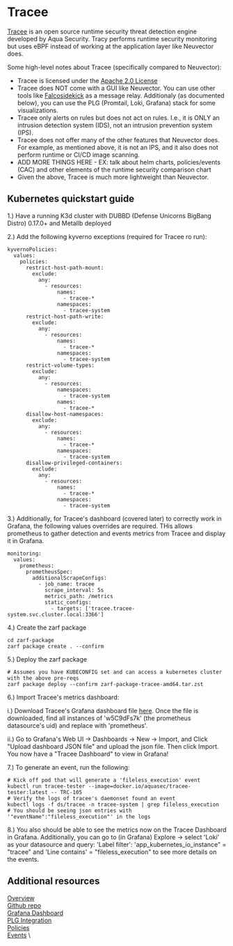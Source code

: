 # Tracee

[Tracee](https://www.aquasec.com/products/tracee/) is an open source runtime security threat detection engine developed by Aqua Security. Tracy performs runtime security monitoring but uses eBPF instead of working at the application layer like Neuvector does.

Some high-level notes about Tracee (specifically compared to Neuvector):

- Tracee is licensed under the [Apache 2.0 License](https://github.com/aquasecurity/tracee/blob/main/LICENSE)
- Tracee does NOT come with a GUI like Neuvector. You can use other tools like [Falcosidekick]( https://github.com/falcosecurity/falcosidekick) as a message relay. Additionaly (as documented below), you can use the PLG (Promtail, Loki, Grafana) stack for some visualizations.
- Tracee only alerts on rules but does not act on rules. I.e., it is ONLY an intrusion detection system (IDS), not an intrusion prevention system (IPS).
- Tracee does not offer many of the other features that Neuvector does. For example, as mentioned above, it is not an IPS, and it also does not perform runtime or CI/CD image scanning.
- ADD MORE THINGS HERE - EX: talk about helm charts, policies/events (CAC) and other elements of the runtime security comparison chart
- Given the above, Tracee is much more lightweight than Neuvector.

## Kubernetes quickstart guide

1.) Have a running K3d cluster with DUBBD (Defense Unicorns BigBang Distro) 0.17.0+ and Metallb deployed

2.) Add the following kyverno exceptions (required for Tracee ro run):

```
kyvernoPolicies:
  values:
    policies:
      restrict-host-path-mount:
        exclude:
          any:
            - resources:
                names:
                  - tracee-*
                namespaces:
                  - tracee-system
      restrict-host-path-write:
        exclude:
          any:
            - resources:
                names:
                  - tracee-*
                namespaces:
                  - tracee-system
      restrict-volume-types:
        exclude:
          any:
            - resources:
                namespaces:
                  - tracee-system
                names:
                  - tracee-*
      disallow-host-namespaces:
        exclude:
          any:
            - resources:
                names:
                  - tracee-*
                namespaces:
                  - tracee-system
      disallow-privileged-containers:
        exclude:
          any:
            - resources:
                names:
                  - tracee-*
                namespaces:
                  - tracee-system
```

3.) Additionally, for Tracee's dashboard (covered later) to correctly work in Grafana, the following values overrides are required. THis allows prometheus to gather detection and events metrics from Tracee and display it in Grafana.

```
monitoring:
  values:
    prometheus:
      prometheusSpec:
        additionalScrapeConfigs:
          - job_name: tracee
            scrape_interval: 5s
            metrics_path: /metrics
            static_configs:
              - targets: ['tracee.tracee-system.svc.cluster.local:3366']
```

4.) Create the zarf package
```
cd zarf-package
zarf package create . --confirm 
```

5.) Deploy the zarf package

```
# Assumes you have KUBECONFIG set and can access a kubernetes cluster with the above pre-reqs
zarf package deploy --confirm zarf-package-tracee-amd64.tar.zst 
```

6.) Import Tracee's metrics dashboard:

  i.) Download Tracee's Grafana dashboard file [here](https://github.com/aquasecurity/tracee/blob/main/deploy/grafana/tracee.json). Once the file is downloaded, find all instances of 'w5C9dFs7k' (the prometheus datasource's uid) and replace with 'prometheus'.

  ii.) Go to Grafana's Web UI -> Dashboards -> New -> Import, and Click "Upload dashboard JSON file" and upload the json file. Then click Import. You now have a "Tracee Dashboard" to view in Grafana!


7.) To generate an event, run the following:

```
# Kick off pod that will generate a 'fileless_execution' event
kubectl run tracee-tester --image=docker.io/aquasec/tracee-tester:latest -- TRC-105
# Verify the logs of tracee's daemonset found an event
kubectl logs -f ds/tracee -n tracee-system | grep fileless_execution 
# You should be seeing json entries with '"eventName":"fileless_execution"' in the logs
```

8.) You also should be able to see the metrics now on the Tracee Dashboard in Grafana. Additionally, you can go to (in Grafana) Explore -> select 'Loki' as your datasource and query:
'Label filter': 'app_kubernetes_io_instance" = "tracee" and 'Line contains' = "fileless_execution" to see more details on the events.

## Additional resources

[Overview](https://aquasecurity.github.io/tracee/v0.19/) \
[Github repo](https://github.com/aquasecurity/tracee) \
[Grafana Dashboard](https://aquasecurity.github.io/tracee/latest/tutorials/deploy-grafana-dashboard/) \
[PLG Integration](https://aquasecurity.github.io/tracee/latest/tutorials/promtail/) \
[Policies](https://aquasecurity.github.io/tracee/v0.19/docs/policies/) \
[Events](https://aquasecurity.github.io/tracee/v0.19/docs/events/) \
